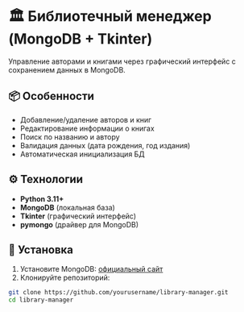 # 🏛️ Библиотечный менеджер (MongoDB + Tkinter)

Управление авторами и книгами через графический интерфейс с сохранением данных в MongoDB.


## 📦 Особенности
- Добавление/удаление авторов и книг
- Редактирование информации о книгах
- Поиск по названию и автору
- Валидация данных (дата рождения, год издания)
- Автоматическая инициализация БД

## ⚙️ Технологии
- **Python 3.11+**
- **MongoDB** (локальная база)
- **Tkinter** (графический интерфейс)
- **pymongo** (драйвер для MongoDB)

## 🚀 Установка
1. Установите MongoDB: [официальный сайт](https://www.mongodb.com/try/download/community)
2. Клонируйте репозиторий:
```bash
git clone https://github.com/yourusername/library-manager.git
cd library-manager


